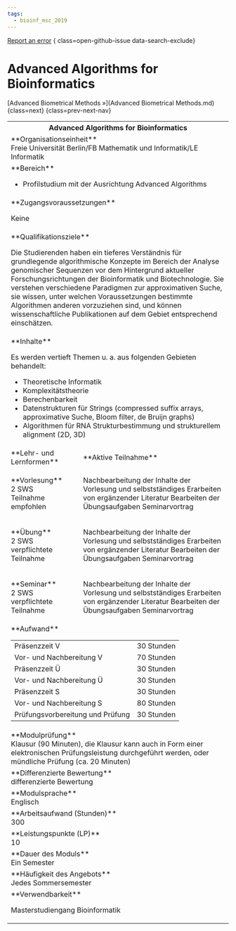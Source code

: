 ```yaml
---
tags:
  - bioinf_msc_2019
---
```

[Report an error](https://github.com/SGSSGene/FUB-SUP/issues/new?title=Error%20in%20%22Advanced%20Algorithms%20for%20Bioinformatics%22&body=There%20seems%20to%20be%20an%20error%20in%20module%20%22Advanced%20Algorithms%20for%20Bioinformatics%22%2E%0A%0A%3CDescribe%20here%20a%20slightly%20more%20detailed%20description%20of%20what%20is%20wrong%3E&labels=bug)
{ class=open-github-issue data-search-exclude}

# Advanced Algorithms for Bioinformatics


[Advanced Biometrical Methods »](Advanced Biometrical Methods.md){class=next}
{class=prev-next-nav}

<table markdown id="moduledesc">
<tr markdown class="moduledesc_head"><th colspan="2">Advanced Algorithms for Bioinformatics </th></tr>
<tr markdown><td colspan="2">**Organisationseinheit**   <br>Freie Universität Berlin/FB Mathematik und Informatik/LE Informatik</td></tr>

<tr markdown><td colspan="2">**Bereich**<br>


- Profilstudium mit der Ausrichtung Advanced Algorithms

</td></tr>

<tr markdown><td colspan="2">**Zugangsvoraussetzungen** <br>

Keine


</td></tr>
<tr markdown><td colspan="2">**Qualifikationsziele**    <br>

Die Studierenden haben ein tieferes Verständnis für grundlegende
algorithmische Konzepte im Bereich der Analyse genomischer Sequenzen vor dem
Hintergrund aktueller Forschungsrichtungen der Bioinformatik und
Biotechnologie. Sie verstehen verschiedene Paradigmen zur approximativen
Suche, sie wissen, unter welchen Voraussetzungen bestimmte Algorithmen
anderen vorzuziehen sind, und können wissenschaftliche Publikationen auf dem
Gebiet entsprechend einschätzen.


</td></tr>
<tr markdown><td colspan="2">**Inhalte**                <br>

Es werden vertieft Themen u. a. aus folgenden Gebieten behandelt:

- Theoretische Informatik
- Komplexitätstheorie
- Berechenbarkeit
- Datenstrukturen für Strings (compressed suffix arrays, approximative
  Suche, Bloom filter, de Bruijn graphs)
- Algorithmen für RNA Strukturbestimmung und strukturellem alignment (2D,
  3D)


</td></tr>

<tr markdown><td>**Lehr- und Lernformen**</td><td>**Aktive Teilnahme**</td></tr>
<tr markdown><td> **Vorlesung** <br>2 SWS <br> Teilnahme empfohlen</td><td>

Nachbearbeitung der Inhalte der Vorlesung und selbstständiges Erarbeiten von ergänzender Literatur
Bearbeiten der Übungsaufgaben
Seminarvortrag
</td></tr>
<tr markdown><td> **Übung** <br>2 SWS <br> verpflichtete Teilnahme</td><td>

Nachbearbeitung der Inhalte der Vorlesung und selbstständiges Erarbeiten von ergänzender Literatur
Bearbeiten der Übungsaufgaben
Seminarvortrag
</td></tr>
<tr markdown><td> **Seminar** <br>2 SWS <br> verpflichtete Teilnahme</td><td>

Nachbearbeitung der Inhalte der Vorlesung und selbstständiges Erarbeiten von ergänzender Literatur
Bearbeiten der Übungsaufgaben
Seminarvortrag
</td></tr>
<tr markdown><td colspan="2">**Aufwand**                <br>
<table class="aufwand_table">
<tr><td>Präsenzzeit V</td><td>30 Stunden</td></tr>
<tr><td>Vor- und Nachbereitung V</td><td>70 Stunden</td></tr>
<tr><td>Präsenzzeit Ü</td><td>30 Stunden</td></tr>
<tr><td>Vor- und Nachbereitung Ü</td><td>30 Stunden</td></tr>
<tr><td>Präsenzzeit S</td><td>30 Stunden</td></tr>
<tr><td>Vor- und Nachbereitung S</td><td>80 Stunden</td></tr>
<tr><td>Prüfungsvorbereitung und Prüfung</td><td>30 Stunden</td></tr>
</table>

</td></tr>
<tr markdown><td colspan="2">**Modulprüfung**             <br>Klausur (90 Minuten), die Klausur kann auch in Form einer elektronischen
Prüfungsleistung durchgeführt werden, oder mündliche Prüfung (ca. 20
Minuten)


</td></tr>
<tr markdown><td colspan="2">**Differenzierte Bewertung** <br>differenzierte Bewertung

</td></tr>
<tr markdown><td colspan="2">**Modulsprache**             <br>Englisch</td></tr>
<tr markdown><td colspan="2">**Arbeitsaufwand (Stunden)** <br>300</td></tr>
<tr markdown><td colspan="2">**Leistungspunkte (LP)**     <br>10</td></tr>
<tr markdown><td colspan="2">**Dauer des Moduls**         <br>Ein Semester</td></tr>
<tr markdown><td colspan="2">**Häufigkeit des Angebots**  <br>Jedes Sommersemester</td></tr>
<tr markdown><td colspan="2">**Verwendbarkeit**           <br>

Masterstudiengang Bioinformatik


</td></tr>


</table>
